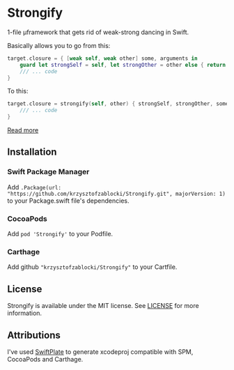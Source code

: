 # Strongify

1-file µframework that gets rid of weak-strong dancing in Swift.

Basically allows you to go from this:

```swift
target.closure = { [weak self, weak other] some, arguments in 
    guard let strongSelf = self, let strongOther = other else { return }
    /// ... code
}
```

To this:

```swift
target.closure = strongify(self, other) { strongSelf, strongOther, some, arguments in
    /// ... code
}
```

[Read more](http://merowing.info/2017/04/stop-weak-strong-dance/)

## Installation

### Swift Package Manager

Add `.Package(url: "https://github.com/krzysztofzablocki/Strongify.git", majorVersion: 1)` to your Package.swift file's dependencies.

### CocoaPods

Add `pod 'Strongify'` to your Podfile.

### Carthage

Add github `"krzysztofzablocki/Strongify"` to your Cartfile.

## License
Strongify is available under the MIT license. See [LICENSE](LICENSE) for more information.

## Attributions
I've used [SwiftPlate](https://github.com/JohnSundell/SwiftPlate) to generate xcodeproj compatible with SPM, CocoaPods and Carthage.
